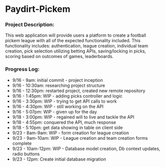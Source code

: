 # Paydirt-Pickem

### Project Description:
This web application will provide users a platform to create a football pickem league with all of the expected functionality included. This functionality includes: authentication, league creation, individual team creation, pick selection utilizing betting APIs, saving/locking in picks, scoring based on outcomes of games, leaderboards.

### Progress Log: 
- 9/16 - 9am: initial commit - project inception 
- 9/16 - 10:30am: researching project structure
- 9/16 - 12:30pm: restarted project, created new remote repository
- 9/16 - 1:45pm: WIP - adding picks controller and logic
- 9/16 - 3:30pm: WIP - trying to get API calls to work
- 9/16 - 4:30pm: WIP - still working on the API
- 9/16 - 5:07pm: WIP - given up for the day
- 9/18 - 3:00pm: WIP - regained will to live and tackle the API
- 9/18 - 4:55pm: conquered the API, much response
- 9/18 - 5:10pm: get data showing in table on client side
- 9/23 - 8am-9am: WIP - form creation for league creation
- 9/23 - 9am-10am: WIP - League creation and team creation forms complete
- 9/23 - 10am-12pm: WIP - Database model creation, Db context updates, radio buttons
- 9/23 - 12pm: Create initial database migration
